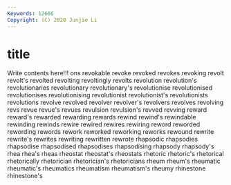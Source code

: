 ```yaml
---
Keywords: 12666
Copyright: (C) 2020 Junjie Li
---
```


# title

Write contents here!!!
ons 
revokable 
revoke
revoked 
revokes 
revoking 
revolt 
revolt's 
revolted 
revolting 
revoltingly 
revolts 
revolution
revolution's 
revolutionaries 
revolutionary 
revolutionary's 
revolutionise 
revolutionised 
revolutionises 
revolutionising 
revolutionist 
revolutionist's
revolutionists 
revolutions 
revolve 
revolved 
revolver 
revolver's 
revolvers 
revolves 
revolving 
revs
revue 
revue's 
revues 
revulsion 
revulsion's 
revved 
revving 
reward 
reward's 
rewarded
rewarding 
rewards 
rewind 
rewind's 
rewindable 
rewinding 
rewinds 
rewire 
rewired 
rewires
rewiring 
reword 
reworded 
rewording 
rewords 
rework 
reworked 
reworking 
reworks 
rewound
rewrite 
rewrite's 
rewrites 
rewriting 
rewritten 
rewrote 
rhapsodic 
rhapsodies 
rhapsodise 
rhapsodised
rhapsodises 
rhapsodising 
rhapsody 
rhapsody's 
rhea 
rhea's 
rheas 
rheostat 
rheostat's 
rheostats
rhetoric 
rhetoric's 
rhetorical 
rhetorically 
rhetorician 
rhetorician's 
rhetoricians 
rheum 
rheum's 
rheumatic
rheumatic's 
rheumatics 
rheumatism 
rheumatism's 
rheumy 
rhinestone 
rhinestone's 
